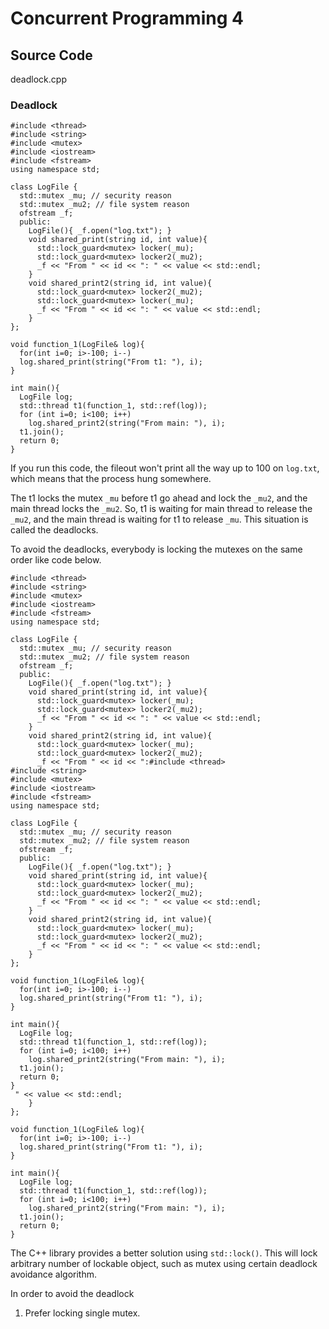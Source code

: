 # Concurrent Programming 4


## Source Code
deadlock.cpp

### Deadlock

```
#include <thread>
#include <string>
#include <mutex>
#include <iostream>
#include <fstream>
using namespace std;

class LogFile {
  std::mutex _mu; // security reason
  std::mutex _mu2; // file system reason
  ofstream _f;
  public:
    LogFile(){ _f.open("log.txt"); }
    void shared_print(string id, int value){
      std::lock_guard<mutex> locker(_mu);
      std::lock_guard<mutex> locker2(_mu2);
      _f << "From " << id << ": " << value << std::endl;
    }
    void shared_print2(string id, int value){
      std::lock_guard<mutex> locker2(_mu2);
      std::lock_guard<mutex> locker(_mu);
      _f << "From " << id << ": " << value << std::endl;
    }
};

void function_1(LogFile& log){
  for(int i=0; i>-100; i--)
  log.shared_print(string("From t1: "), i);
}

int main(){
  LogFile log;
  std::thread t1(function_1, std::ref(log));
  for (int i=0; i<100; i++)
    log.shared_print2(string("From main: "), i);
  t1.join();
  return 0;
}

```
If you run this code, the fileout won't print all the way up to 100 on `log.txt`, which means that the process hung somewhere.

The t1 locks the mutex `_mu` before t1 go ahead and lock the `_mu2`, and the main thread locks the `_mu2`. So, t1 is waiting for main thread to release the `_mu2`, and the main thread is waiting for t1 to release `_mu`. This situation is called the deadlocks.

To avoid the deadlocks, everybody is locking the mutexes on the same order like code below.

```
#include <thread>
#include <string>
#include <mutex>
#include <iostream>
#include <fstream>
using namespace std;

class LogFile {
  std::mutex _mu; // security reason
  std::mutex _mu2; // file system reason
  ofstream _f;
  public:
    LogFile(){ _f.open("log.txt"); }
    void shared_print(string id, int value){
      std::lock_guard<mutex> locker(_mu);
      std::lock_guard<mutex> locker2(_mu2);
      _f << "From " << id << ": " << value << std::endl;
    }
    void shared_print2(string id, int value){
      std::lock_guard<mutex> locker(_mu);
      std::lock_guard<mutex> locker2(_mu2);
      _f << "From " << id << ":#include <thread>
#include <string>
#include <mutex>
#include <iostream>
#include <fstream>
using namespace std;

class LogFile {
  std::mutex _mu; // security reason
  std::mutex _mu2; // file system reason
  ofstream _f;
  public:
    LogFile(){ _f.open("log.txt"); }
    void shared_print(string id, int value){
      std::lock_guard<mutex> locker(_mu);
      std::lock_guard<mutex> locker2(_mu2);
      _f << "From " << id << ": " << value << std::endl;
    }
    void shared_print2(string id, int value){
      std::lock_guard<mutex> locker(_mu);
      std::lock_guard<mutex> locker2(_mu2);
      _f << "From " << id << ": " << value << std::endl;
    }
};

void function_1(LogFile& log){
  for(int i=0; i>-100; i--)
  log.shared_print(string("From t1: "), i);
}

int main(){
  LogFile log;
  std::thread t1(function_1, std::ref(log));
  for (int i=0; i<100; i++)
    log.shared_print2(string("From main: "), i);
  t1.join();
  return 0;
}
 " << value << std::endl;
    }
};

void function_1(LogFile& log){
  for(int i=0; i>-100; i--)
  log.shared_print(string("From t1: "), i);
}

int main(){
  LogFile log;
  std::thread t1(function_1, std::ref(log));
  for (int i=0; i<100; i++)
    log.shared_print2(string("From main: "), i);
  t1.join();
  return 0;
}

```

The C++ library provides a better solution using `std::lock()`.
This will lock arbitrary number of lockable object, such as mutex using certain deadlock avoidance algorithm.

In order to avoid the deadlock
1. Prefer locking single mutex.
